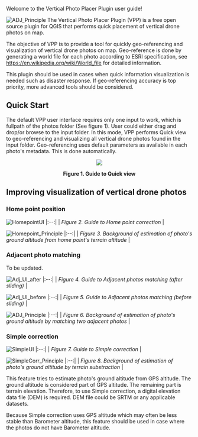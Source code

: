 Welcome to the Vertical Photo Placer Plugin user guide!

![ADJ_Principle](https://github.com/verticalphotoplacer/VerticalPhotoPlacerPlugin/blob/master/icon/app_smaller.png?raw=true) The Vertical Photo Placer Plugin (VPP) is a free open source plugin for QGIS that performs quick placement of vertical drone photos on map.

The objective of VPP is to provide a tool for quickly geo-referencing and visualization of vertical drone photos on map. Geo-reference is done by generating a world file for each photo according to ESRI specification, see https://en.wikipedia.org/wiki/World_file for detailed information.

This plugin should be used in cases when quick information visualization is needed such as disaster response. If geo-referencing accuracy is top priority, more advanced tools should be considered.

## Quick Start
The default VPP user interface requires only one input to work, which is fullpath of the photos folder (See figure 1). User could either drag and drop/or browse to the input folder. In this mode, VPP performs Quick view to geo-referencing and visualizing all vertical drone photos found in the input folder. Geo-referencing uses default parameters as available in each photo's metadata. This is done automatically.  

<p align="center">
  <img src="https://github.com/verticalphotoplacer/VerticalPhotoPlacerPlugin/blob/master/docs/DefaultUI.PNG?raw=true">
  <figcaption align="middle"><b>Figure 1. Guide to Quick view</b></figcaption>
</p>

## Improving visualization of vertical drone photos


### Home point position
![HomepointUI](https://github.com/verticalphotoplacer/VerticalPhotoPlacerPlugin/blob/master/docs/HomepointUI.PNG?raw=true#center)
|:--:| 
| *Figure 2. Guide to Home point correction* |

![Homepoint_Principle](https://github.com/verticalphotoplacer/VerticalPhotoPlacerPlugin/blob/master/docs/homepoint_principle.png?raw=true)
|:--:| 
| *Figure 3. Background of estimation of photo's ground altitude from home point's terrain altitude* |

### Adjacent photo matching
To be updated.

![Adj_UI_after](https://github.com/verticalphotoplacer/VerticalPhotoPlacerPlugin/blob/master/docs/Adj_UI_after.PNG?raw=true)
|:--:| 
| *Figure 4. Guide to Adjacent photos matching (after sliding)* |

![Adj_UI_before](https://github.com/verticalphotoplacer/VerticalPhotoPlacerPlugin/blob/master/docs/Adj_UI_before.PNG?raw=true)
|:--:| 
| *Figure 5. Guide to Adjacent photos matching (before sliding)* |

![ADJ_Principle](https://github.com/verticalphotoplacer/VerticalPhotoPlacerPlugin/blob/master/docs/adj_principle.png?raw=true)
|:--:| 
| *Figure 6. Background of estimation of photo's ground altitude by matching two adjacent photos* |

### Simple correction

![SimpleUI](https://github.com/verticalphotoplacer/VerticalPhotoPlacerPlugin/blob/master/docs/SimpleUI.PNG?raw=true)
|:--:| 
| *Figure 7. Guide to Simple correction* |

![SimpleCorr_Principle](https://github.com/verticalphotoplacer/VerticalPhotoPlacerPlugin/blob/master/docs/simplecorr_principle.png?raw=true)
|:--:| 
| *Figure 8. Background of estimation of photo's ground altitude by terrain substraction* |

This feature tries to estimate photo's ground altitude from GPS altitude. The ground altitude is considered part of GPS altitude. The remaining part is terrain elevation. Therefore, to use Simple correction, a digital elevation data file (DEM) is required. DEM file could be SRTM or any applicable datasets. 

Because Simple correction uses GPS altitude which may often be less stable than Barometer altitude, this feature should be used in case where the photos do not have Barometer altitude. 

